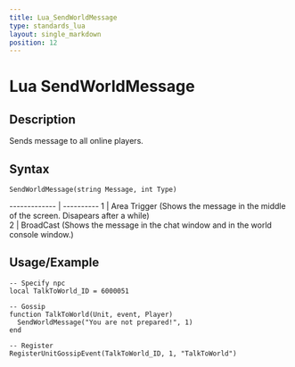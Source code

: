 ```yaml
---
title: Lua_SendWorldMessage
type: standards_lua
layout: single_markdown
position: 12
---
```


# Lua SendWorldMessage

## Description

Sends message to all online players.

## Syntax

```
SendWorldMessage(string Message, int Type)
```

------------- | ----------
1             | Area Trigger   (Shows the message in the middle of the screen. Disapears after a while)  
2             | BroadCast      (Shows the message in the chat window and in the world console window.)

## Usage/Example

```
-- Specify npc
local TalkToWorld_ID = 6000051
 
-- Gossip
function TalkToWorld(Unit, event, Player)
  SendWorldMessage("You are not prepared!", 1)
end
 
-- Register
RegisterUnitGossipEvent(TalkToWorld_ID, 1, "TalkToWorld")
```
